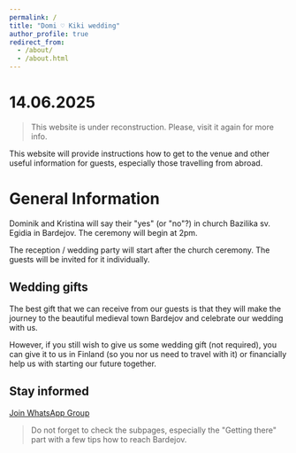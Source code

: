 ```yaml
---
permalink: /
title: "Domi ♡ Kiki wedding"
author_profile: true
redirect_from: 
  - /about/
  - /about.html
---
```

14.06.2025
======
> This website is under reconstruction. 
> Please, visit it again for more info.

This website will provide instructions how to get to the venue and other useful information for guests, especially those travelling from abroad.

General Information
======
Dominik and Kristina will say their "yes" (or "no"?) in church Bazilika sv. Egidia in Bardejov. The ceremony will begin at 2pm.

The reception / wedding party will start after the church ceremony. The guests will be invited for it individually.

Wedding gifts
------
The best gift that we can receive from our guests is that they will make the journey to the beautiful medieval town Bardejov and celebrate our wedding with us.

However, if you still wish to give us some wedding gift (not required), you can give it to us in Finland (so you nor us need to travel with it) or financially help us with starting our future together.

Stay informed
------
[Join WhatsApp Group](https://chat.whatsapp.com/DeEAWt3b2Zj55ch5HZAHvb)

> Do not forget to check the subpages, especially the "Getting there" part with a few tips how to reach Bardejov.

